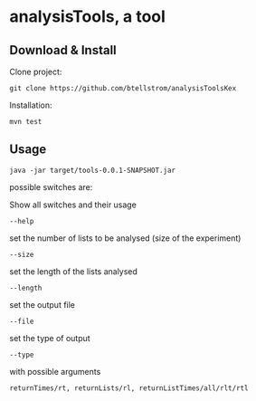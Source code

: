 # analysisTools, a tool

## Download & Install

Clone project:
```
git clone https://github.com/btellstrom/analysisToolsKex
```

Installation:
```
mvn test
```

## Usage
```
java -jar target/tools-0.0.1-SNAPSHOT.jar
```

possible switches are:


Show all switches and their usage
```
--help
```


set the number of lists to be analysed (size of the experiment)
```
--size
```

set the length of the lists analysed
```
--length
```

set the output file
```
--file
```

set the type of output
```
--type
```
with possible arguments
```
returnTimes/rt, returnLists/rl, returnListTimes/all/rlt/rtl 
```
